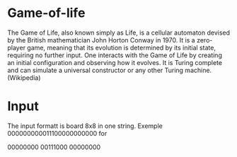 # Game-of-life
The Game of Life, also known simply as Life, is a cellular automaton devised by the British mathematician John Horton Conway in 1970. It is a zero-player game, meaning that its evolution is determined by its initial state, requiring no further input. One interacts with the Game of Life by creating an initial configuration and observing how it evolves. It is Turing complete and can simulate a universal constructor or any other Turing machine.(Wikipedia)
# Input
The input formatt is board 8x8 in one string.
Exemple 000000000011100000000000 for 

  00000000
  00111000
  00000000

